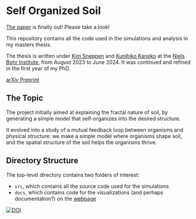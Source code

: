 # Self Organized Soil

[The paper](https://doi.org/10.1103/v8hj-k8t8) is finally out! Please take a look!


This repository contains all the code used in the simulations and analysis in my masters thesis.

The thesis is written under [Kim Sneppen](https://nbi.ku.dk/english/staff/?pure=en/persons/41236) and [Kunihiko Kaneko](https://nbi.ku.dk/english/staff/?pure=en/persons/440257) at the [Niels Bohr Institute](https://nbi.ku.dk/english/), from August 2023 to June 2024. It was continued and refined in the first year of my PhD.

[arXiv Preprint](https://arxiv.org/abs/2502.20662)

## The Topic

The project initially aimed at explaining the fractal nature of soil, by generating a simple model that self-organizes into the desired structure.

It evolved into a study of a mutual feedback loop between organisms and physical structure: we make a simple model where organisms shape soil, and the spatial structure of the soil helps the organisms thrive.

## Directory Structure

The top-level directory contains two folders of interest:

* `src`, which contains all the source code used for the simulations
* `docs`, which contains code for the visualizations (and perhaps documentation?) on the [webpage](https://rizfn.github.io/Self-Organized-Soil/)

[![DOI](https://zenodo.org/badge/654118395.svg)](https://doi.org/10.5281/zenodo.14942421)
